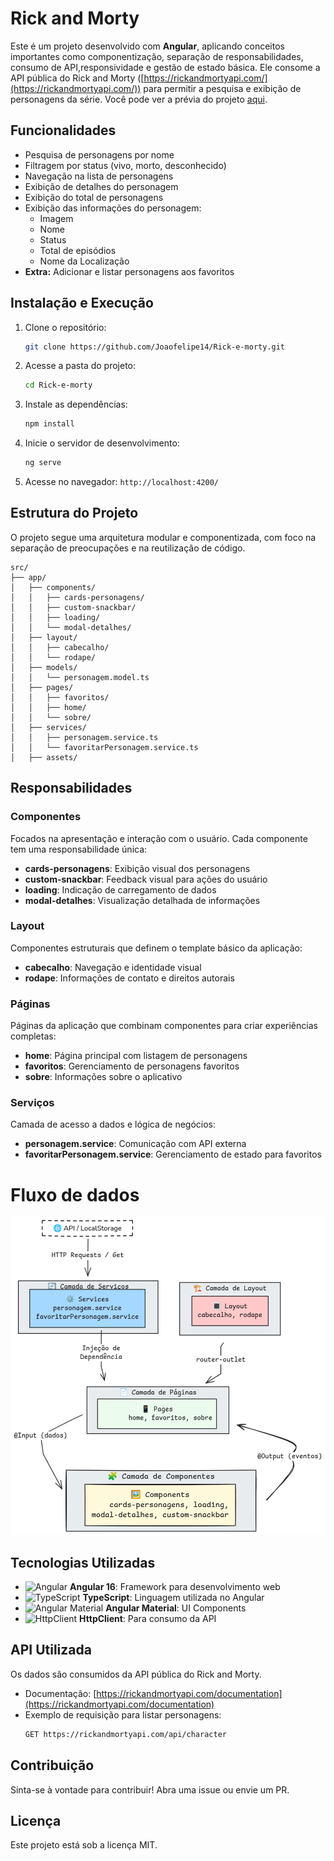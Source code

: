 # Rick and Morty

Este é um projeto desenvolvido com **Angular**, aplicando conceitos importantes como componentização, separação de responsabilidades, consumo de API,responsividade e gestão de estado básica. Ele consome a API pública do Rick and Morty ([https://rickandmortyapi.com/](https://rickandmortyapi.com/)) para permitir a pesquisa e exibição de personagens da série.
Você pode ver a prévia do projeto [aqui](https://rick-mordy.netlify.app/).

## Funcionalidades
- Pesquisa de personagens por nome
- Filtragem por status (vivo, morto, desconhecido)
- Navegação na lista de personagens
- Exibição de detalhes do personagem
- Exibição do total de personagens
- Exibição das informações do personagem:
  - Imagem
  - Nome
  - Status
  - Total de episódios
  - Nome da Localização
- **Extra:** Adicionar e listar personagens aos favoritos

## Instalação e Execução
1. Clone o repositório:
   ```sh
   git clone https://github.com/Joaofelipe14/Rick-e-morty.git
   ```
2. Acesse a pasta do projeto:
   ```sh
   cd Rick-e-morty
   ```
3. Instale as dependências:
   ```sh
   npm install
   ```
4. Inicie o servidor de desenvolvimento:
   ```sh
   ng serve
   ```
5. Acesse no navegador: `http://localhost:4200/`

## Estrutura do Projeto
O projeto segue uma arquitetura modular e componentizada, com foco na separação de preocupações e na reutilização de código.

```
src/
├── app/
│   ├── components/
│   │   ├── cards-personagens/
│   │   ├── custom-snackbar/
│   │   ├── loading/
│   │   └── modal-detalhes/
│   ├── layout/
│   │   ├── cabecalho/
│   │   └── rodape/
│   ├── models/
│   │   └── personagem.model.ts
│   ├── pages/
│   │   ├── favoritos/
│   │   ├── home/
│   │   └── sobre/
│   ├── services/
│   │   ├── personagem.service.ts
│   │   └── favoritarPersonagem.service.ts
│   ├── assets/
```

## Responsabilidades

### **Componentes**
Focados na apresentação e interação com o usuário. Cada componente tem uma responsabilidade única:

- **cards-personagens**: Exibição visual dos personagens  
- **custom-snackbar**: Feedback visual para ações do usuário  
- **loading**: Indicação de carregamento de dados  
- **modal-detalhes**: Visualização detalhada de informações  

### **Layout**
Componentes estruturais que definem o template básico da aplicação:

- **cabecalho**: Navegação e identidade visual  
- **rodape**: Informações de contato e direitos autorais  

### **Páginas**
Páginas da aplicação que combinam componentes para criar experiências completas:

- **home**: Página principal com listagem de personagens  
- **favoritos**: Gerenciamento de personagens favoritos  
- **sobre**: Informações sobre o aplicativo  

### **Serviços**
Camada de acesso a dados e lógica de negócios:

- **personagem.service**: Comunicação com API externa  
- **favoritarPersonagem.service**: Gerenciamento de estado para favoritos

# Fluxo de dados

![Fluxo de dados](https://raw.githubusercontent.com/Joaofelipe14/Rick-e-morty/refs/heads/main/src/assets/fluxo_de_dados.png)


## Tecnologias Utilizadas
- ![Angular](https://img.shields.io/badge/Angular-16-red?style=for-the-badge&logo=angular) **Angular 16**: Framework para desenvolvimento web
- ![TypeScript](https://img.shields.io/badge/TypeScript-blue?style=for-the-badge&logo=typescript) **TypeScript**: Linguagem utilizada no Angular
- ![Angular Material](https://img.shields.io/badge/Angular%20Material-orange?style=for-the-badge&logo=angular) **Angular Material**: UI Components
- ![HttpClient](https://img.shields.io/badge/HttpClient-green?style=for-the-badge) **HttpClient**: Para consumo da API

## API Utilizada
Os dados são consumidos da API pública do Rick and Morty.
- Documentação: [https://rickandmortyapi.com/documentation](https://rickandmortyapi.com/documentation)
- Exemplo de requisição para listar personagens:
  ```sh
  GET https://rickandmortyapi.com/api/character
  ```

## Contribuição
Sinta-se à vontade para contribuir! Abra uma issue ou envie um PR.

## Licença
Este projeto está sob a licença MIT.

